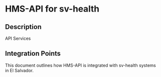 # HMS-API for sv-health

## Description

API Services

## Integration Points

This document outlines how HMS-API is integrated with sv-health systems in El Salvador.
